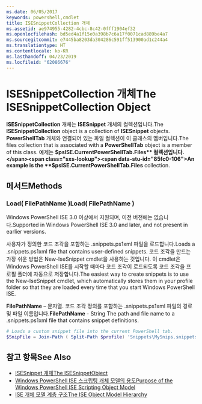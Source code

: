 ```yaml
---
ms.date: 06/05/2017
keywords: powershell,cmdlet
title: ISESnippetCollection 개체
ms.assetid: ae974955-4282-4cbc-8c42-0fff1904ef32
ms.openlocfilehash: bd5ed4a1f15e0a398b7c6a17f0071cad889be4a7
ms.sourcegitcommit: e7445ba8203da304286c591ff513900ad1c244a4
ms.translationtype: HT
ms.contentlocale: ko-KR
ms.lasthandoff: 04/23/2019
ms.locfileid: "62086676"
---
```

# <a name="the-isesnippetcollection-object"></a><span data-ttu-id="85fc0-103">ISESnippetCollection 개체</span><span class="sxs-lookup"><span data-stu-id="85fc0-103">The ISESnippetCollection Object</span></span>

<span data-ttu-id="85fc0-104">**ISESnippetCollection** 개체는 **ISESnippet** 개체의 컬렉션입니다.</span><span class="sxs-lookup"><span data-stu-id="85fc0-104">The **ISESnippetCollection** object is a collection of **ISESnippet** objects.</span></span> <span data-ttu-id="85fc0-105">**PowerShellTab** 개체와 연결되어 있는 파일 컬렉션이 이 클래스의 멤버입니다.</span><span class="sxs-lookup"><span data-stu-id="85fc0-105">The files collection that is associated with a **PowerShellTab** object is a member of this class.</span></span> <span data-ttu-id="85fc0-106">예제는 **$psISE.CurrentPowerShellTab.Files** 컬렉션입니다.</span><span class="sxs-lookup"><span data-stu-id="85fc0-106">An example is the **$psISE.CurrentPowerShellTab.Files** collection.</span></span>

## <a name="methods"></a><span data-ttu-id="85fc0-107">메서드</span><span class="sxs-lookup"><span data-stu-id="85fc0-107">Methods</span></span>

### <a name="load-filepathname-"></a><span data-ttu-id="85fc0-108">Load\( FilePathName \)</span><span class="sxs-lookup"><span data-stu-id="85fc0-108">Load\( FilePathName \)</span></span>

<span data-ttu-id="85fc0-109">Windows PowerShell ISE 3.0 이상에서 지원되며, 이전 버전에는 없습니다.</span><span class="sxs-lookup"><span data-stu-id="85fc0-109">Supported in Windows PowerShell ISE 3.0 and later, and not present in earlier versions.</span></span>

<span data-ttu-id="85fc0-110">사용자가 정의한 코드 조각을 포함하는 .snippets.ps1xml 파일을 로드합니다.</span><span class="sxs-lookup"><span data-stu-id="85fc0-110">Loads a .snippets.ps1xml file that contains user-defined snippets.</span></span> <span data-ttu-id="85fc0-111">코드 조각을 만드는 가장 쉬운 방법은 New-IseSnippet cmdlet을 사용하는 것입니다. 이 cmdlet은 Windows PowerShell ISE를 시작할 때마다 코드 조각이 로드되도록 코드 조각을 프로필 폴더에 자동으로 저장합니다.</span><span class="sxs-lookup"><span data-stu-id="85fc0-111">The easiest way to create snippets is to use the New-IseSnippet cmdlet, which automatically stores them in your profile folder so that they are loaded every time that you start Windows PowerShell ISE.</span></span>

<span data-ttu-id="85fc0-112">**FilePathName** – 문자열. 코드 조각 정의를 포함하는 .snippets.ps1xml 파일의 경로 및 파일 이름입니다.</span><span class="sxs-lookup"><span data-stu-id="85fc0-112">**FilePathName** - String The path and file name to a .snippets.ps1xml file that contains snippet definitions.</span></span>

```powershell
# Loads a custom snippet file into the current PowerShell tab.
$SnipFile = Join-Path ( Split-Path $profile) 'Snippets\MySnips.snippets.ps1xml' $psISE.CurrentPowerShellTab.Snippets.Add($SnipPath)
```

## <a name="see-also"></a><span data-ttu-id="85fc0-113">참고 항목</span><span class="sxs-lookup"><span data-stu-id="85fc0-113">See Also</span></span>

- [<span data-ttu-id="85fc0-114">ISESnippet 개체</span><span class="sxs-lookup"><span data-stu-id="85fc0-114">The ISESnippetObject</span></span>](The-ISESnippetObject.md)
- [<span data-ttu-id="85fc0-115">Windows PowerShell ISE 스크립팅 개체 모델의 용도</span><span class="sxs-lookup"><span data-stu-id="85fc0-115">Purpose of the Windows PowerShell ISE Scripting Object Model</span></span>](Purpose-of-the-Windows-PowerShell-ISE-Scripting-Object-Model.md)
- [<span data-ttu-id="85fc0-116">ISE 개체 모델 계층 구조</span><span class="sxs-lookup"><span data-stu-id="85fc0-116">The ISE Object Model Hierarchy</span></span>](The-ISE-Object-Model-Hierarchy.md)